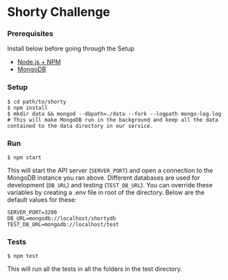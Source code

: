 Shorty Challenge
================

### Prerequisites

Install below before going through the Setup

* [Node.js + NPM](https://nodejs.org/en/download/package-manager/#debian-and-ubuntu-based-linux-distributions)
* [MongoDB](https://docs.mongodb.com/manual/tutorial/install-mongodb-on-ubuntu/#install-mongodb-community-edition)

### Setup

````
$ cd path/to/shorty
$ npm install
$ mkdir data && mongod --dbpath=./data --fork --logpath mongo-log.log # This will make MongoDB run in the background and keep all the data contained to the data directory in our service.
````

### Run

```
$ npm start
```

This will start the API server (`SERVER_PORT`) and open a connection to the MongoDB instance you ran above. Different databases are used for development (`DB_URL`) and testing (`TEST_DB_URL`). You can override these variables by creating a .env file in root of the directory. Below are the default values for these:

```
SERVER_PORT=3200
DB_URL=mongodb://localhost/shortydb
TEST_DB_URL=mongodb://localhost/test
```

### Tests

```
$ npm test
```

This will run all the tests in all the folders in the test directory. 